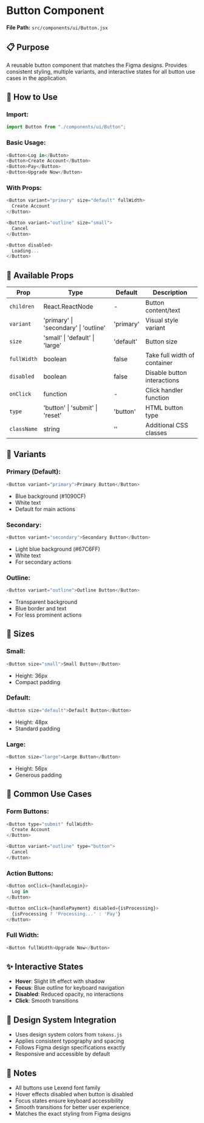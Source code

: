 # Button Component

**File Path:** `src/components/ui/Button.jsx`

## 📋 Purpose

A reusable button component that matches the Figma designs. Provides consistent styling, multiple variants, and interactive states for all button use cases in the application.

## 🚀 How to Use

### Import:

```javascript
import Button from "./components/ui/Button";
```

### Basic Usage:

```javascript
<Button>Log in</Button>
<Button>Create Account</Button>
<Button>Pay</Button>
<Button>Upgrade Now</Button>
```

### With Props:

```javascript
<Button variant="primary" size="default" fullWidth>
  Create Account
</Button>

<Button variant="outline" size="small">
  Cancel
</Button>

<Button disabled>
  Loading...
</Button>
```

## 🎨 Available Props

| Prop        | Type                                  | Default   | Description                  |
| ----------- | ------------------------------------- | --------- | ---------------------------- |
| `children`  | React.ReactNode                       | -         | Button content/text          |
| `variant`   | 'primary' \| 'secondary' \| 'outline' | 'primary' | Visual style variant         |
| `size`      | 'small' \| 'default' \| 'large'       | 'default' | Button size                  |
| `fullWidth` | boolean                               | false     | Take full width of container |
| `disabled`  | boolean                               | false     | Disable button interactions  |
| `onClick`   | function                              | -         | Click handler function       |
| `type`      | 'button' \| 'submit' \| 'reset'       | 'button'  | HTML button type             |
| `className` | string                                | ''        | Additional CSS classes       |

## 🎯 Variants

### Primary (Default):

```javascript
<Button variant="primary">Primary Button</Button>
```

- Blue background (#1090CF)
- White text
- Default for main actions

### Secondary:

```javascript
<Button variant="secondary">Secondary Button</Button>
```

- Light blue background (#67C6FF)
- White text
- For secondary actions

### Outline:

```javascript
<Button variant="outline">Outline Button</Button>
```

- Transparent background
- Blue border and text
- For less prominent actions

## 📏 Sizes

### Small:

```javascript
<Button size="small">Small Button</Button>
```

- Height: 36px
- Compact padding

### Default:

```javascript
<Button size="default">Default Button</Button>
```

- Height: 48px
- Standard padding

### Large:

```javascript
<Button size="large">Large Button</Button>
```

- Height: 56px
- Generous padding

## 🔧 Common Use Cases

### Form Buttons:

```javascript
<Button type="submit" fullWidth>
  Create Account
</Button>

<Button variant="outline" type="button">
  Cancel
</Button>
```

### Action Buttons:

```javascript
<Button onClick={handleLogin}>
  Log in
</Button>

<Button onClick={handlePayment} disabled={isProcessing}>
  {isProcessing ? 'Processing...' : 'Pay'}
</Button>
```

### Full Width:

```javascript
<Button fullWidth>Upgrade Now</Button>
```

## ✨ Interactive States

- **Hover**: Slight lift effect with shadow
- **Focus**: Blue outline for keyboard navigation
- **Disabled**: Reduced opacity, no interactions
- **Click**: Smooth transitions

## 🎨 Design System Integration

- Uses design system colors from `tokens.js`
- Applies consistent typography and spacing
- Follows Figma design specifications exactly
- Responsive and accessible by default

## 📝 Notes

- All buttons use Lexend font family
- Hover effects disabled when button is disabled
- Focus states ensure keyboard accessibility
- Smooth transitions for better user experience
- Matches the exact styling from Figma designs
